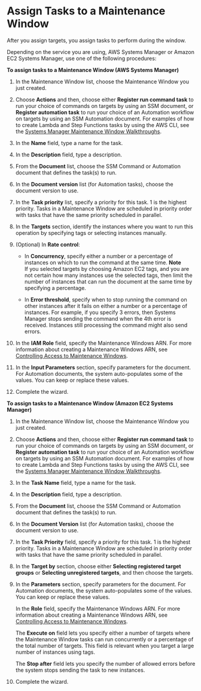 # Assign Tasks to a Maintenance Window<a name="sysman-maintenance-assign-tasks"></a>

After you assign targets, you assign tasks to perform during the window\.

Depending on the service you are using, AWS Systems Manager or Amazon EC2 Systems Manager, use one of the following procedures:

**To assign tasks to a Maintenance Window \(AWS Systems Manager\)**

1. In the Maintenance Window list, choose the Maintenance Window you just created\.

1. Choose **Actions** and then, choose either **Register run command task** to run your choice of commands on targets by using an SSM document, or **Register automation task** to run your choice of an Automation workflow on targets by using an SSM Automation document\. For examples of how to create Lambda and Step Functions tasks by using the AWS CLI, see the [Systems Manager Maintenance Window Walkthroughs](sysman-maintenance-walk.md)\.

1. In the **Name** field, type a name for the task\.

1. In the **Description** field, type a description\.

1. From the **Document** list, choose the SSM Command or Automation document that defines the task\(s\) to run\.

1. In the **Document version** list \(for Automation tasks\), choose the document version to use\.

1. In the **Task priority** list, specify a priority for this task\. 1 is the highest priority\. Tasks in a Maintenance Window are scheduled in priority order with tasks that have the same priority scheduled in parallel\.

1. In the **Targets** section, identify the instances where you want to run this operation by specifying tags or selecting instances manually\.

1. \(Optional\) In **Rate control**:

   + In **Concurrency**, specify either a number or a percentage of instances on which to run the command at the same time\.
**Note**  
If you selected targets by choosing Amazon EC2 tags, and you are not certain how many instances use the selected tags, then limit the number of instances that can run the document at the same time by specifying a percentage\.

   + In **Error threshold**, specify when to stop running the command on other instances after it fails on either a number or a percentage of instances\. For example, if you specify 3 errors, then Systems Manager stops sending the command when the 4th error is received\. Instances still processing the command might also send errors\.

1. In the **IAM Role** field, specify the Maintenance Windows ARN\. For more information about creating a Maintenance Windows ARN, see [Controlling Access to Maintenance Windows](sysman-maintenance-permissions.md)\.

1. In the **Input Parameters** section, specify parameters for the document\. For Automation documents, the system auto\-populates some of the values\. You can keep or replace these values\.

1. Complete the wizard\.

**To assign tasks to a Maintenance Window \(Amazon EC2 Systems Manager\)**

1. In the Maintenance Window list, choose the Maintenance Window you just created\.

1. Choose **Actions** and then, choose either **Register run command task** to run your choice of commands on targets by using an SSM document, or **Register automation task** to run your choice of an Automation workflow on targets by using an SSM Automation document\. For examples of how to create Lambda and Step Functions tasks by using the AWS CLI, see the [Systems Manager Maintenance Window Walkthroughs](sysman-maintenance-walk.md)\.

1. In the **Task Name** field, type a name for the task\.

1. In the **Description** field, type a description\.

1. From the **Document** list, choose the SSM Command or Automation document that defines the task\(s\) to run\.

1. In the **Document Version** list \(for Automation tasks\), choose the document version to use\.

1. In the **Task Priority** field, specify a priority for this task\. 1 is the highest priority\. Tasks in a Maintenance Window are scheduled in priority order with tasks that have the same priority scheduled in parallel\.

1. In the **Target by** section, choose either **Selecting registered target groups** or **Selecting unregistered targets**, and then choose the targets\.

1. In the **Parameters** section, specify parameters for the document\. For Automation documents, the system auto\-populates some of the values\. You can keep or replace these values\.

   In the **Role** field, specify the Maintenance Windows ARN\. For more information about creating a Maintenance Windows ARN, see [Controlling Access to Maintenance Windows](sysman-maintenance-permissions.md)\.

   The **Execute on** field lets you specify either a number of targets where the Maintenance Window tasks can run concurrently or a percentage of the total number of targets\. This field is relevant when you target a large number of instances using tags\. 

   The **Stop after** field lets you specify the number of allowed errors before the system stops sending the task to new instances\.

1. Complete the wizard\.